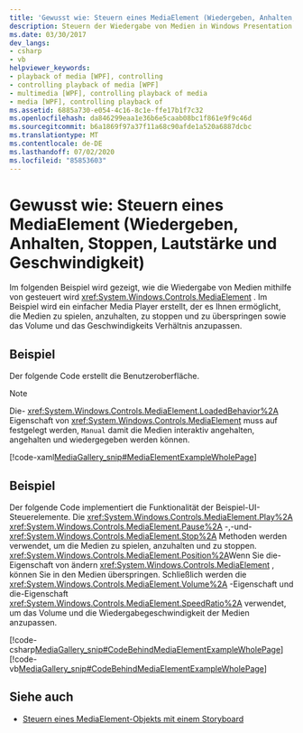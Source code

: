 ```yaml
---
title: 'Gewusst wie: Steuern eines MediaElement (Wiedergeben, Anhalten, Stoppen, Lautstärke und Geschwindigkeit)'
description: Steuern der Wiedergabe von Medien in Windows Presentation Foundation (WPF). Starten, anhalten, anhalten, überspringen und Ändern von Volume und Geschwindigkeit.
ms.date: 03/30/2017
dev_langs:
- csharp
- vb
helpviewer_keywords:
- playback of media [WPF], controlling
- controlling playback of media [WPF]
- multimedia [WPF], controlling playback of media
- media [WPF], controlling playback of
ms.assetid: 6885a730-e054-4c16-8c1e-ffe17b1f7c32
ms.openlocfilehash: da846299eaa1e36b6e5caab08bc1f861e9f9c46d
ms.sourcegitcommit: b6a1869f97a37f11a68c90afde1a520a6887dcbc
ms.translationtype: MT
ms.contentlocale: de-DE
ms.lasthandoff: 07/02/2020
ms.locfileid: "85853603"
---
```

# <a name="how-to-control-a-mediaelement-play-pause-stop-volume-and-speed"></a>Gewusst wie: Steuern eines MediaElement (Wiedergeben, Anhalten, Stoppen, Lautstärke und Geschwindigkeit)
Im folgenden Beispiel wird gezeigt, wie die Wiedergabe von Medien mithilfe von gesteuert wird <xref:System.Windows.Controls.MediaElement> . Im Beispiel wird ein einfacher Media Player erstellt, der es Ihnen ermöglicht, die Medien zu spielen, anzuhalten, zu stoppen und zu überspringen sowie das Volume und das Geschwindigkeits Verhältnis anzupassen.  
  
## <a name="example"></a>Beispiel  
 Der folgende Code erstellt die Benutzeroberfläche.  
  
> [!NOTE]
> Die- <xref:System.Windows.Controls.MediaElement.LoadedBehavior%2A> Eigenschaft von <xref:System.Windows.Controls.MediaElement> muss auf festgelegt werden, `Manual` damit die Medien interaktiv angehalten, angehalten und wiedergegeben werden können.  
  
 [!code-xaml[MediaGallery_snip#MediaElementExampleWholePage](~/samples/snippets/visualbasic/VS_Snippets_Wpf/MediaGallery_snip/VB/MediaElementExample.xaml#mediaelementexamplewholepage)]  
  
## <a name="example"></a>Beispiel  
 Der folgende Code implementiert die Funktionalität der Beispiel-UI-Steuerelemente. Die <xref:System.Windows.Controls.MediaElement.Play%2A> <xref:System.Windows.Controls.MediaElement.Pause%2A> -,-und- <xref:System.Windows.Controls.MediaElement.Stop%2A> Methoden werden verwendet, um die Medien zu spielen, anzuhalten und zu stoppen. <xref:System.Windows.Controls.MediaElement.Position%2A>Wenn Sie die-Eigenschaft von ändern <xref:System.Windows.Controls.MediaElement> , können Sie in den Medien überspringen. Schließlich werden die <xref:System.Windows.Controls.MediaElement.Volume%2A> -Eigenschaft und die-Eigenschaft <xref:System.Windows.Controls.MediaElement.SpeedRatio%2A> verwendet, um das Volume und die Wiedergabegeschwindigkeit der Medien anzupassen.  
  
 [!code-csharp[MediaGallery_snip#CodeBehindMediaElementExampleWholePage](~/samples/snippets/csharp/VS_Snippets_Wpf/MediaGallery_snip/CSharp/MediaElementExample.xaml.cs#codebehindmediaelementexamplewholepage)]
 [!code-vb[MediaGallery_snip#CodeBehindMediaElementExampleWholePage](~/samples/snippets/visualbasic/VS_Snippets_Wpf/MediaGallery_snip/VB/MediaElementExample.xaml.vb#codebehindmediaelementexamplewholepage)]  
  
## <a name="see-also"></a>Siehe auch

- [Steuern eines MediaElement-Objekts mit einem Storyboard](how-to-control-a-mediaelement-by-using-a-storyboard.md)
